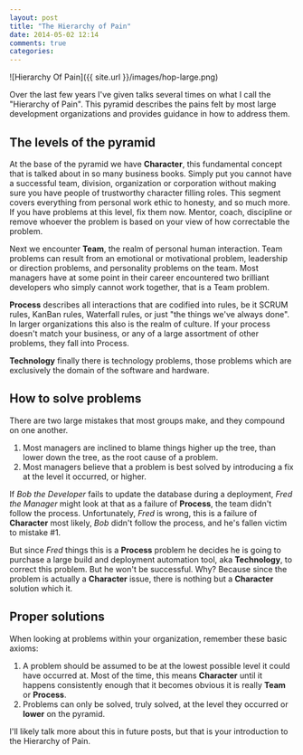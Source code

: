 ```yaml
---
layout: post
title: "The Hierarchy of Pain"
date: 2014-05-02 12:14
comments: true
categories:
---
```

![Hierarchy Of Pain]({{ site.url }}/images/hop-large.png)

Over the last few years I've given talks several times on what I call the "Hierarchy of Pain".  This pyramid describes the pains felt by most large development organizations and provides guidance in how to address them.

## The levels of the pyramid

At the base of the pyramid we have **Character**, this fundamental concept that is talked about in so many business books.  Simply put you cannot have a successful team, division, organization or corporation without making sure you have people of trustworthy character filling roles.  This segment covers everything from personal work ethic to honesty, and so much more.  If you have problems at this level, fix them now.  Mentor, coach, discipline or remove whoever the problem is based on your view of how correctable the problem.

Next we encounter **Team**, the realm of personal human interaction.  Team problems can result from an emotional or motivational problem, leadership or direction problems, and personality problems on the team.  Most managers have at some point in their career encountered two brilliant developers who simply cannot work together, that is a Team problem.

**Process** describes all interactions that are codified into rules, be it SCRUM rules, KanBan rules, Waterfall rules, or just "the things we've always done".  In larger organizations this also is the realm of culture.  If your process doesn't match your business, or any of a large assortment of other problems, they fall into Process.

**Technology** finally there is technology problems, those problems which are exclusively the domain of the software and hardware.

## How to solve problems

There are two large mistakes that most groups make, and they compound on one another.

1. Most managers are inclined to blame things higher up the tree, than lower down the tree, as the root cause of a problem.
2. Most managers believe that a problem is best solved by introducing a fix at the level it occurred, or higher.

If *Bob the Developer* fails to update the database during a deployment, *Fred the Manager* might look at that as a failure of **Process**, the team didn't follow the process.  Unfortunately, *Fred* is wrong, this is a failure of **Character** most likely, *Bob* didn't follow the process, and he's fallen victim to mistake #1.

But since *Fred* things this is a **Process** problem he decides he is going to purchase a large build and deployment automation tool, aka **Technology**, to correct this problem.  But he won't be successful. Why?  Because since the problem is actually a **Character** issue, there is nothing but a **Character** solution which it.

## Proper solutions

When looking at problems within your organization, remember these basic axioms:

1. A problem should be assumed to be at the lowest possible level it could have occurred at.  Most of the time, this means **Character** until it happens consistently enough that it becomes obvious it is really **Team** or **Process**.
2. Problems can only be solved, truly solved, at the level they occurred or **lower** on the pyramid.

I'll likely talk more about this in future posts, but that is your introduction to the Hierarchy of Pain.
